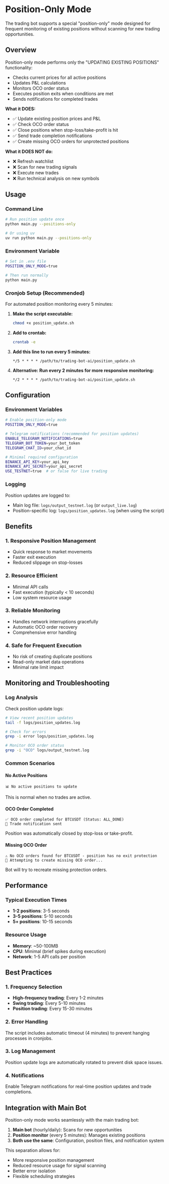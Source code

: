 # Position-Only Mode

The trading bot supports a special "position-only" mode designed for frequent monitoring of existing positions without scanning for new trading opportunities.

## Overview

Position-only mode performs only the "UPDATING EXISTING POSITIONS" functionality:

- Checks current prices for all active positions
- Updates P&L calculations
- Monitors OCO order status
- Executes position exits when conditions are met
- Sends notifications for completed trades

**What it DOES:**

- ✅ Update existing position prices and P&L
- ✅ Check OCO order status
- ✅ Close positions when stop-loss/take-profit is hit
- ✅ Send trade completion notifications
- ✅ Create missing OCO orders for unprotected positions

**What it DOES NOT do:**

- ❌ Refresh watchlist
- ❌ Scan for new trading signals
- ❌ Execute new trades
- ❌ Run technical analysis on new symbols

## Usage

### Command Line

```bash
# Run position update once
python main.py --positions-only

# Or using uv
uv run python main.py --positions-only
```

### Environment Variable

```bash
# Set in .env file
POSITION_ONLY_MODE=true

# Then run normally
python main.py
```

### Cronjob Setup (Recommended)

For automated position monitoring every 5 minutes:

1. **Make the script executable:**

   ```bash
   chmod +x position_update.sh
   ```

2. **Add to crontab:**

   ```bash
   crontab -e
   ```

3. **Add this line to run every 5 minutes:**

   ```
   */5 * * * * /path/to/trading-bot-ai/position_update.sh
   ```

4. **Alternative: Run every 2 minutes for more responsive monitoring:**
   ```
   */2 * * * * /path/to/trading-bot-ai/position_update.sh
   ```

## Configuration

### Environment Variables

```bash
# Enable position-only mode
POSITION_ONLY_MODE=true

# Telegram notifications (recommended for position updates)
ENABLE_TELEGRAM_NOTIFICATIONS=true
TELEGRAM_BOT_TOKEN=your_bot_token
TELEGRAM_CHAT_ID=your_chat_id

# Minimal required configuration
BINANCE_API_KEY=your_api_key
BINANCE_API_SECRET=your_api_secret
USE_TESTNET=true  # or false for live trading
```

### Logging

Position updates are logged to:

- Main log file: `logs/output_testnet.log` (or `output_live.log`)
- Position-specific log: `logs/position_updates.log` (when using the script)

## Benefits

### 1. **Responsive Position Management**

- Quick response to market movements
- Faster exit execution
- Reduced slippage on stop-losses

### 2. **Resource Efficient**

- Minimal API calls
- Fast execution (typically < 10 seconds)
- Low system resource usage

### 3. **Reliable Monitoring**

- Handles network interruptions gracefully
- Automatic OCO order recovery
- Comprehensive error handling

### 4. **Safe for Frequent Execution**

- No risk of creating duplicate positions
- Read-only market data operations
- Minimal rate limit impact

## Monitoring and Troubleshooting

### Log Analysis

Check position update logs:

```bash
# View recent position updates
tail -f logs/position_updates.log

# Check for errors
grep -i error logs/position_updates.log

# Monitor OCO order status
grep -i "OCO" logs/output_testnet.log
```

### Common Scenarios

#### No Active Positions

```
📊 No active positions to update
```

This is normal when no trades are active.

#### OCO Order Completed

```
✅ OCO order completed for BTCUSDT (Status: ALL_DONE)
📡 Trade notification sent
```

Position was automatically closed by stop-loss or take-profit.

#### Missing OCO Order

```
⚠️ No OCO orders found for BTCUSDT - position has no exit protection
🔧 Attempting to create missing OCO order...
```

Bot will try to recreate missing protection orders.

## Performance

### Typical Execution Times

- **1-2 positions**: 3-5 seconds
- **3-5 positions**: 5-10 seconds
- **5+ positions**: 10-15 seconds

### Resource Usage

- **Memory**: ~50-100MB
- **CPU**: Minimal (brief spikes during execution)
- **Network**: 1-5 API calls per position

## Best Practices

### 1. **Frequency Selection**

- **High-frequency trading**: Every 1-2 minutes
- **Swing trading**: Every 5-10 minutes
- **Position trading**: Every 15-30 minutes

### 2. **Error Handling**

The script includes automatic timeout (4 minutes) to prevent hanging processes in cronjobs.

### 3. **Log Management**

Position update logs are automatically rotated to prevent disk space issues.

### 4. **Notifications**

Enable Telegram notifications for real-time position updates and trade completions.

## Integration with Main Bot

Position-only mode works seamlessly with the main trading bot:

1. **Main bot** (hourly/daily): Scans for new opportunities
2. **Position monitor** (every 5 minutes): Manages existing positions
3. **Both use the same**: Configuration, position files, and notification system

This separation allows for:

- More responsive position management
- Reduced resource usage for signal scanning
- Better error isolation
- Flexible scheduling strategies
